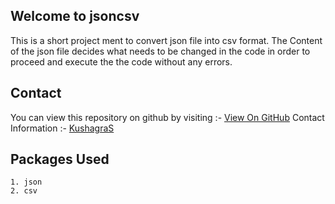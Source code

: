 ## Welcome to jsoncsv

This is a short project ment to convert json file into csv format.
The Content of the json file decides what needs to be changed in the code in order to proceed and execute the the code without any errors.

## Contact

You can view this repository on github by visiting :- [View On GitHub](www.github.com/skushagra/json/csv)
Contact Information :- [KushagraS](www.github.com/skushagra/)

## Packages Used
```
1. json
2. csv
```
